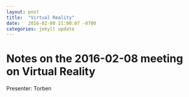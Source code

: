 ```yaml
---
layout: post
title:  "Virtual Reality"
date:   2016-02-08 21:00:07 -0700
categories: jekyll update
---
```

# Notes on the 2016-02-08 meeting on Virtual Reality

Presenter: Torben